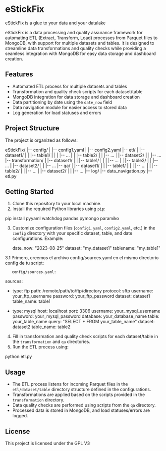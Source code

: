 # eStickFix
eStickFix is a glue to your data and your datalake

eStickFix is a data processing and quality assurance framework for automating ETL (Extract, Transform, Load) processes from Parquet files to MongoDB, with support for multiple datasets and tables. It is designed to streamline data transformations and quality checks while providing a seamless integration with MongoDB for easy data storage and dashboard creation.

## Features

- Automated ETL process for multiple datasets and tables
- Transformation and quality check scripts for each dataset/table
- MongoDB integration for data storage and dashboard creation
- Data partitioning by date using the `date_now` field
- Data navigation module for easier access to stored data
- Log generation for load statuses and errors

## Project Structure

The project is organized as follows:


eStickFix/
|-- config/
| |-- config1.yaml
| |-- config2.yaml
|-- etl/
| |-- dataset1/
| | |-- table1/
| | | |-- ...
| | |-- table2/
| | |-- ...
| |-- dataset2/
| | |-- ...
|-- transformation/
| |-- dataset1/
| | |-- table1/
| | | |-- ...
| | |-- table2/
| | |-- ...
| |-- dataset2/
| | |-- ...
|-- qa/
| |-- dataset1/
| | |-- table1/
| | | |-- ...
| | |-- table2/
| | |-- ...
| |-- dataset2/
| | |-- ...
|-- log/
|-- data_navigation.py
|-- etl.py

## Getting Started

1. Clone this repository to your local machine.
2. Install the required Python libraries using `pip`:

pip install pyyaml watchdog pandas pymongo paramiko 

3. Customize configuration files (`config1.yaml`, `config2.yaml`, etc.) in the `config` directory with your specific dataset, table, and date configurations. Example:

    date_now: "2023-08-25"
    dataset: "my_dataset1"
    tablename: "my_table1"
   
3.1 Primero, creemos el archivo config/sources.yaml en el mismo directorio config de tu script:

       config/sources.yaml:

   
sources:
  - type: ftp
    path: /remote/path/to/ftp/directory
    protocol: sftp
    username: your_ftp_username
    password: your_ftp_password
    dataset: dataset1
    table_name: table1

  - type: mysql
    host: localhost
    port: 3306
    username: your_mysql_username
    password: your_mysql_password
    database: your_database_name
    table: your_table_name
    query: "SELECT * FROM your_table_name"
    dataset: dataset2
    table_name: table2


4. Fill in transformation and quality check scripts for each dataset/table in the `transformation` and `qa` directories.
5. Run the ETL process using:


python etl.py


## Usage

- The ETL process listens for incoming Parquet files in the `etl/dataset/table` directory structure defined in the configurations.
- Transformations are applied based on the scripts provided in the `transformation` directory.
- Data quality checks are performed using scripts from the `qa` directory.
- Processed data is stored in MongoDB, and load statuses/errors are logged.

## License

This project is licensed under the GPL V3


